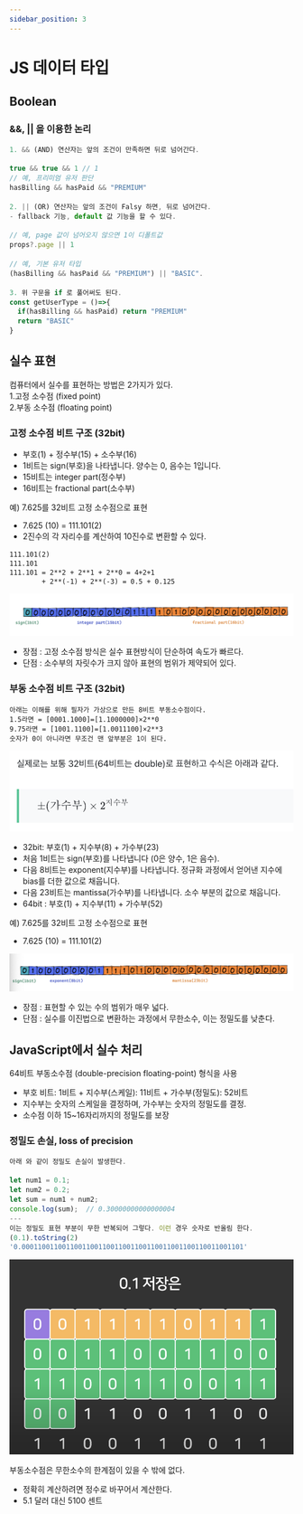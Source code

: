 ```yaml
---
sidebar_position: 3
---
```


# JS 데이터 타입  

## Boolean

### &&, || 을 이용한 논리  

```js
1. && (AND) 연산자는 앞의 조건이 만족하면 뒤로 넘어간다.  

true && true && 1 // 1
// 예, 프리미엄 유저 판단  
hasBilling && hasPaid && "PREMIUM"

2. || (OR) 연산자는 앞의 조건이 Falsy 하면, 뒤로 넘어간다.  
- fallback 기능, default 값 기능을 할 수 있다.  

// 예, page 값이 넘어오지 않으면 1이 디폴트값  
props?.page || 1

// 예, 기본 유저 타입
(hasBilling && hasPaid && "PREMIUM") || "BASIC". 

3. 위 구문을 if 로 풀어써도 된다.  
const getUserType = ()=>{
  if(hasBilling && hasPaid) return "PREMIUM"
  return "BASIC"
}
```

## 실수 표현  

컴퓨터에서 실수를 표현하는 방법은 2가지가 있다.  
1.고정 소수점 (fixed point)  
2.부동 소수점 (floating point)   

### 고정 소수점 비트 구조 (32bit)     
- 부호(1) + 정수부(15) + 소수부(16)  
- 1비트는 sign(부호)을 나타냅니다. 양수는 0, 음수는 1입니다.  
- 15비트는 integer part(정수부)   
- 16비트는 fractional part(소수부)     

예) 7.625를 32비트 고정 소수점으로 표현  
- 7.625 (10) = 111.101(2)    
- 2진수의 각 자리수를 계산하여 10진수로 변환할 수 있다.  
```
111.101(2) 
111.101 
111.101 = 2**2 + 2**1 + 2**0 = 4+2+1  
        + 2**(-1) + 2**(-3) = 0.5 + 0.125   
```  

![Alt text](image.png)  
- 장점 : 고정 소수점 방식은 실수 표현방식이 단순하여 속도가 빠르다.  
- 단점 : 소수부의 자릿수가 크지 않아 표현의 범위가 제약되어 있다.    


### 부동 소수점  비트 구조 (32bit)   

```
아래는 이해를 위해 필자가 가상으로 만든 8비트 부동소수점이다.
1.5라면 = [0001.1000]=[1.1000000]×2**0
9.75라면 = [1001.1100]=[1.0011100]×2**3
숫자가 0이 아니라면 무조건 맨 앞부분은 1이 된다.
```
![Alt text](image-2.png)  

- 32bit: 부호(1) + 지수부(8) + 가수부(23)  
- 처음 1비트는 sign(부호)를 나타냅니다 (0은 양수, 1은 음수).
- 다음 8비트는 exponent(지수부)를 나타냅니다. 정규화 과정에서 얻어낸 지수에 bias를 더한 값으로 채웁니다.
- 다음 23비트는 mantissa(가수부)를 나타냅니다. 소수 부분의 값으로 채웁니다.   
- 64bit : 부호(1) + 지수부(11) + 가수부(52)  


예) 7.625를 32비트 고정 소수점으로 표현  
- 7.625 (10) = 111.101(2)    

![Alt text](image-1.png)
- 장점 : 표현할 수 있는 수의 범위가 매우 넓다.    
- 단점 : 실수를 이진법으로 변환하는 과정에서 무한소수, 이는 정밀도를 낮춘다.  

## JavaScript에서 실수 처리 

64비트 부동소수점 (double-precision floating-point) 형식을 사용  
- 부호 비트: 1비트 + 지수부(스케일): 11비트 + 가수부(정밀도): 52비트  
- 지수부는 숫자의 스케일을 결정하며, 가수부는 숫자의 정밀도를 결정.     
- 소수점 이하 15~16자리까지의 정밀도를 보장  

### 정밀도 손실, loss of precision  

```js
아래 와 같이 정밀도 손실이 발생한다.  

let num1 = 0.1;
let num2 = 0.2;
let sum = num1 + num2;
console.log(sum);  // 0.30000000000000004
---
이는 정밀도 표현 부분이 무한 반복되어 그렇다. 이런 경우 숫자로 반올림 한다.  
(0.1).toString(2)
'0.0001100110011001100110011001100110011001100110011001101'
```

![Alt text](image-3.png)  

부동소수점은 무한소수의 한계점이 있을 수 밖에 없다.  
- 정확히 계산하려면 정수로 바꾸어서 계산한다.   
- 5.1 달러 대신 5100 센트  

